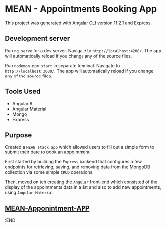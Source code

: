 # MEAN - Appointments Booking App

This project was generated with [Angular CLI](https://github.com/angular/angular-cli) version 11.2.1 and Express.

## Development server

Run `ng serve` for a dev server. Navigate to `http://localhost:4200/`. The app will automatically reload if you change any of the source files.

Run `nodemon npm start` in separate terminal. Navigate to `http://localhost:3000/`. The app will automatically reload if you change any of the source files.

## Tools Used

- Angular 9
- Angular Material
- Mongo
- Express

## Purpose

Created a `MEAN stack app` which allowed users to fill out a simple form to submit their date to book an appointment.

First started by building the `Express` backend that configures a few endpoints for retrieving, saving, and removing data from the MongoDB collection via some simple `CRUD` operations.

Then, moved on teh creating the `Angular` front-end which consisted of the display of the appointments data in a list and also to add new appointments, using `Angular Material`.

## [MEAN-Apponintment-APP](https://github.com/vronney/MEAN-appointment-app)

:END
